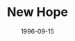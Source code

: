 ---
mission_id: newhope
slug: "new-hope"
editorsChoice:
title: "New Hope"
authors: 
    - "Mark O'Meara"
date: 1996-09-15
filename: "/missions/newhope.zip"
description: "The Empire have taken Han Solo to the Death Star 95. Spies tell us that he is still carbon frozen.  R2-D2 and C-3PO are also with him. To trick the Empire the plans are in 3PO this time. We also believe that R2 may have been compromised. The Empire are believed to have installed *the latest* operating system in him."
cover: 
levelReplaced:	SECBASE
difficulty: no
bm:	no
fme: no
wax: no
three_do: no
voc: no
gmd: no
vue: no
lfd: no
base: "New level from scratch" 
editors: "DFLE 0.96"

---